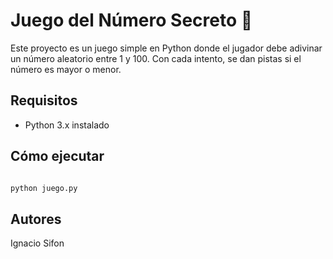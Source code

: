 # Juego del Número Secreto 🎲

Este proyecto es un juego simple en Python donde el jugador
debe adivinar un número aleatorio entre 1 y 100. Con cada
intento, se dan pistas si el número es mayor o menor.

## Requisitos
- Python 3.x instalado

## Cómo ejecutar
```bash

python juego.py

```
## Autores
Ignacio Sifon 

